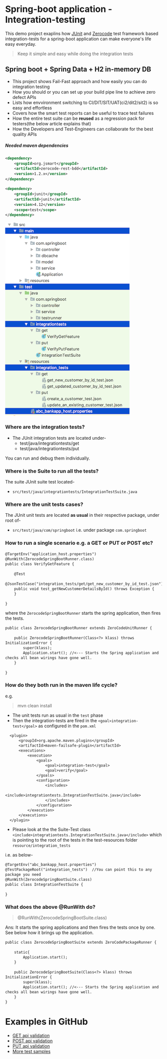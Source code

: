 # Spring-boot application - Integration-testing
This demo project exaplins how [JUnit](https://github.com/junit-team/junit4) and [Zerocode](https://github.com/authorjapps/zerocode) test framework based integration-tests for a spring-boot application can make everyone's life easy everyday. 

> Keep it simple and easy while doing the integration tests

## Spring boot + Spring Data + H2 in-memory DB


  + This project shows Fail-Fast approach and how easily you can do integration testing
  + How you should or you can set up your build pipe line to achieve zero defect APIs
  + Lists how envvironment switching to CI/DIT/SIT/UAT(ci2/dit2/sit2) is so easy and effortless
  + Covers how the smart test reports can be useful to trace test failures
  + How the entire test suite can be **reused** as a regression pack for testers(the below article explains that)
  + How the Developers and Test-Engineers can collaborate for the best quality APIs



##### Needed maven dependencies
```xml
<dependency>
    <groupId>org.jsmart</groupId>
    <artifactId>zerocode-rest-bdd</artifactId>
    <version>1.2.x</version> 
</dependency>
```
```xml
<dependency>
    <groupId>junit</groupId>
    <artifactId>junit</artifactId>
    <version>4.12</version>
    <scope>test</scope>
</dependency>
```

![Integration_tests_organization](img/it_tests_org_S.png)

### Where are the integration tests?
+ The JUnit integration tests are located under-
  + test/java/integrationtests/get
  + test/java/integrationtests/put

You can run and debug them individually.
  
### Where is the Suite to run all the tests?
The suite JUnit suite test located-
+ `src/test/java/integrationtests/IntegrationTestSuite.java`

### Where are the unit tests cases?
The JUnit unit tests are located **as usual** in their respective package, under root of-
+ `src/test/java/com/springboot` i.e. under package `com.springboot`

### How to run a single scenario e.g. a GET or PUT or POST etc?
```
@TargetEnv("application_host.properties")
@RunWith(ZerocodeSpringBootRunner.class)
public class VerifyGetFeature {

    @Test
    @JsonTestCase("integration_tests/get/get_new_customer_by_id_test.json")
    public void test_getNewCustomerDetailsById() throws Exception {
    }

}
```

where the `ZerocodeSpringBootRunner` starts the spring application, then fires the tests. 
```
public class ZerocodeSpringBootRunner extends ZeroCodeUnitRunner {
    
    public ZerocodeSpringBootRunner(Class<?> klass) throws InitializationError {
        super(klass);
        Application.start(); //<--- Starts the Spring application and checks all bean wirings have gone well.
    }
    
}
```

### How do they both run in the maven life cycle?
e.g.
> mvn clean install

+ The unit tests run as usual in the `test` phase
+ Then the integration-tests are fired in the `<goal>integration-test</goal>` as configured in the `pom.xml`

```     
  <plugin>
      <groupId>org.apache.maven.plugins</groupId>
      <artifactId>maven-failsafe-plugin</artifactId>
      <executions>
          <execution>
              <goals>
                  <goal>integration-test</goal>
                  <goal>verify</goal>
              </goals>
              <configuration>
                  <includes>
                      <include>integrationtests.IntegrationTestSuite.java</include>
                  </includes>
              </configuration>
          </execution>
      </executions>
  </plugin>
```     

+ Please look at the the Suite-Test class `<include>integrationtests.IntegrationTestSuite.java</include>` which is pointing 
to the root of the tests in the test-resources folder `resource/integration_tests`

i.e. as below-
```
@TargetEnv("abc_bankapp_host.properties")
@TestPackageRoot("integration_tests")  //You can point this to any package you need
@RunWith(ZerocodeSpringBootSuite.class)
public class IntegrationTestSuite {

}
```

### What does the above @RunWith do?
> @RunWith(ZerocodeSpringBootSuite.class)

Ans: It starts the spring applications and then fires the tests once by one.
See below how it brings up the application.
```
public class ZerocodeSpringBootSuite extends ZeroCodePackageRunner {

    static{
        Application.start();
    }

    public ZerocodeSpringBootSuite(Class<?> klass) throws InitializationError {
        super(klass);
        Application.start(); //<--- Starts the Spring application and checks all bean wirings have gone well.
    }
}
```

Examples in GitHub
===
+ [GET api validation](https://github.com/authorjapps/spring-boot-integration-test/tree/master/src/test/resources/integration_tests/get)
+ [POST api validation](https://github.com/authorjapps/spring-boot-integration-test/tree/master/src/test/resources/integration_tests/post)
+ [PUT api validation](https://github.com/authorjapps/spring-boot-integration-test/tree/master/src/test/resources/integration_tests/put)
+ [More test samples](https://github.com/authorjapps/spring-boot-integration-test/tree/master/src/test/resources/integration_tests)


[How do I do integration testing of a spring boot application]: https://github.com/authorjapps/spring-boot-integration-test#spring-boot-integration-test
[How to do integration testing of a spring boot application]: https://github.com/authorjapps/spring-boot-integration-test#spring-boot-integration-test
[Integration testing of a spring boot application]: https://github.com/authorjapps/spring-boot-integration-test#spring-boot-integration-test
[Zerocode testing of a spring boot application]: https://github.com/authorjapps/spring-boot-integration-test#spring-boot-integration-test
[Zerocode JSON testing of a spring boot application]: https://github.com/authorjapps/spring-boot-integration-test#spring-boot-integration-test
[Zerocode testing of a spring application]: https://github.com/authorjapps/spring-boot-integration-test#spring-boot-integration-test
